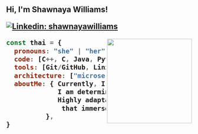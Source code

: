 <h2> Hi, I'm Shawnaya Williams!
</em></p>

[![Linkedin: shawnayawilliams](https://img.shields.io/badge/-shawnayawilliams-blue?style=flat-square&logo=Linkedin&logoColor=white&link=https://www.linkedin.com/in/shawnaya-williams/)](https://www.linkedin.com/in/shawnaya-williams/)

<img align='right' src="https://media.giphy.com/media/jIgXf4hgbHCeKiXpvt/giphy.gif" width="230">

```javascript
const thai = {
  pronouns: "she" | "her",
  code: [C++, C, Java, Python, R],
  tools: [Git/GitHub, Linx, AWS, RStudio, Jupyter Notebook, Visual Studio Code, Docker],
  architecture: ["microservices", "event-driven", "design system pattern"],
  aboutMe: { Currently, I'm a honor student at Texas Southern University 🐅 pursuing a B.S. in Computer Science 👩🏾‍💻.
             I am determined to grow 🌱 and learn through networking and real-world 🌎experiences.
             Highly adaptable and detail-oriented, open to opportunities to intern in technological areas
              that immerse software engineering and machine learning.
          },
}
```

  
